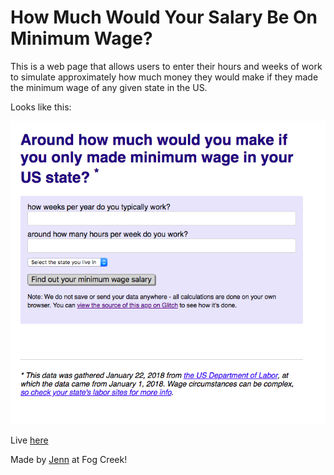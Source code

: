 How Much Would Your Salary Be On Minimum Wage?
=========================

This is a web page that allows users to enter their hours and weeks of work to simulate approximately how much money they would make if they made the minimum wage of any given state in the US.

Looks like this:

![Minimum Wage Website](minimum-wage.png)

Live [here](https://minimum-wage.glitch.me/)

Made by [Jenn](https://glitch.com/@jennschiffer) at Fog Creek!
